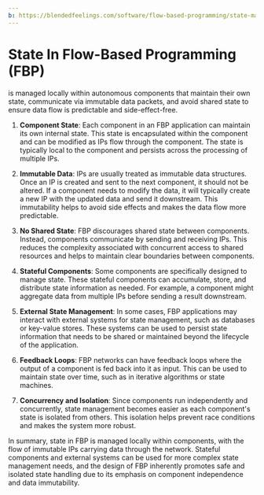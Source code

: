 ```yaml
---
b: https://blendedfeelings.com/software/flow-based-programming/state-management.md
---
```


# State In Flow-Based Programming (FBP)
is managed locally within autonomous components that maintain their own state, communicate via immutable data packets, and avoid shared state to ensure data flow is predictable and side-effect-free.

1. **Component State**: Each component in an FBP application can maintain its own internal state. This state is encapsulated within the component and can be modified as IPs flow through the component. The state is typically local to the component and persists across the processing of multiple IPs.

2. **Immutable Data**: IPs are usually treated as immutable data structures. Once an IP is created and sent to the next component, it should not be altered. If a component needs to modify the data, it will typically create a new IP with the updated data and send it downstream. This immutability helps to avoid side effects and makes the data flow more predictable.

3. **No Shared State**: FBP discourages shared state between components. Instead, components communicate by sending and receiving IPs. This reduces the complexity associated with concurrent access to shared resources and helps to maintain clear boundaries between components.

4. **Stateful Components**: Some components are specifically designed to manage state. These stateful components can accumulate, store, and distribute state information as needed. For example, a component might aggregate data from multiple IPs before sending a result downstream.

5. **External State Management**: In some cases, FBP applications may interact with external systems for state management, such as databases or key-value stores. These systems can be used to persist state information that needs to be shared or maintained beyond the lifecycle of the application.

6. **Feedback Loops**: FBP networks can have feedback loops where the output of a component is fed back into it as input. This can be used to maintain state over time, such as in iterative algorithms or state machines.

7. **Concurrency and Isolation**: Since components run independently and concurrently, state management becomes easier as each component's state is isolated from others. This isolation helps prevent race conditions and makes the system more robust.

In summary, state in FBP is managed locally within components, with the flow of immutable IPs carrying data through the network. Stateful components and external systems can be used for more complex state management needs, and the design of FBP inherently promotes safe and isolated state handling due to its emphasis on component independence and data immutability.